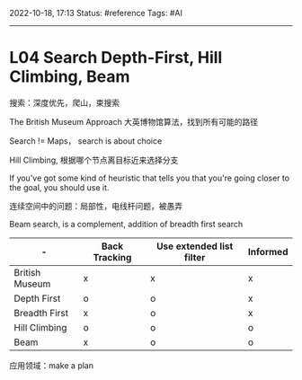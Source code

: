 2022-10-18, 17:13
Status: #reference
Tags: #AI

---

# L04 Search Depth-First, Hill Climbing, Beam

搜索：深度优先，爬山，束搜索

The British Museum Approach 大英博物馆算法，找到所有可能的路径

Search != Maps， search is about choice

Hill Climbing, 根据哪个节点离目标近来选择分支

If you've got some kind of heuristic that tells you that you're going closer to the goal, you should use it.

连续空间中的问题：局部性，电线杆问题，被愚弄

Beam search, is a complement, addition of breadth first search

| -              | Back Tracking | Use extended list filter | Informed |
| -------------- | ------------- | ------------------------ | -------- |
| British Museum | x             | x                        | x        |
| Depth First    | o             | o                        | x        |
| Breadth First  | x             | o                        | x        |
| Hill Climbing  | o             | o                        | o        |
| Beam           | x             | o                        | o        |

应用领域：make a plan
